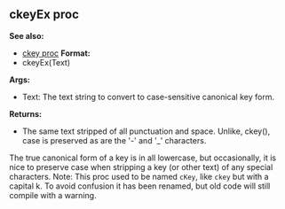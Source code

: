 ## ckeyEx proc
**See also:**
+   [ckey proc](/ref/proc/ckey.md) <!-- -->
**Format:**
+   ckeyEx(Text)
<!-- -->
**Args:**
+   Text: The text string to convert to case-sensitive canonical key
    form.
<!-- -->
**Returns:**
+   The same text stripped of all punctuation and space. Unlike, ckey(),
    case is preserved as are the \'-\' and \'\_\' characters.


The true canonical form of a key is in all lowercase, but
occasionally, it is nice to preserve case when stripping a key (or other
text) of any special characters.
Note: This proc used to be named `cKey`, like `ckey` but with a capital
k. To avoid confusion it has been renamed, but old code will still
compile with a warning.